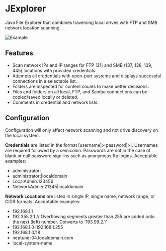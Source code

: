 # JExplorer
Java File Explorer that combines traversing local drives with FTP and SMB network location scanning.

![Example](http://i.imgur.com/gCMdgMx.png)

## Features
* Scan network IPs and IP ranges for FTP (21) and SMB (137, 138, 139, 445) locations with provided credentials. 
* Attempts all credentials with open-port systems and displays successful connections in a selectable list. 
* Folders are inspected for content counts to make better decisions.
* Files and folders on all local, FTP, and Samba connections can be copied/saved locally or deleted. 
* Comments in credential and network lists.

## Configuration
Configuration will only affect network scanning and not drive discovery on the local system.

**Credentials** are listed in the format [username]:<password]>|<domain>. Usernames are required followed by a semicolon. Passwords are not in the case of blank or null password sign-ins such as anonymous ftp logins. Acceptable examples:
* administrator:
* administrator:|localdomain
* LocalAdmin:123456
* NetworkAdmin:21345|localdomain

**Network Locations** are listed in single IP, single name, network range, or CIDR formats. Acceptable examples:
* 192.168.1.1
* 192.355.2.1  // Overflowing segments greater than 255 are added onto the next (left) number. Converts to '193.99.2.1'
* 192.168.1.0-192.168.1.255
* 192.168.1.0/18
* neptune-04.localdomain.com
* local-system-name